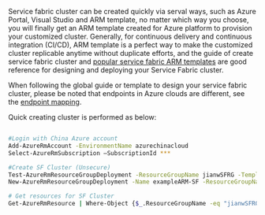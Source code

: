 


Service fabric cluster can be created quickly via serval ways, such as Azure Portal, Visual Studio and ARM template, no matter which way you choose, you will finally get an ARM template created for Azure platform to provision your customized cluster. Generally, for continuous delivery and continuous integration (CI/CD), ARM template is a perfect way to make the customized cluster replicable anytime
without duplicate efforts, and the guide of create service fabric cluster and <a href="https://github.com/Azure/azure-quickstart-templates">popular service fabric ARM templates</a> are good reference for designing and deploying your Service Fabric cluster.

When following the global guide or template to design your service fabric cluster, please be noted that endpoints in Azure clouds are different, see the <a href="https://msdn.microsoft.com/en-us/library/azure/dn578439.aspx">endpoint mapping</a>.


Quick creating cluster is performed as below:

```sh

#Login with China Azure account
Add-AzureRmAccount -EnvironmentName azurechinacloud 
Select-AzureRmSubscription –SubscriptionId ***

#Create SF Cluster (Unsecure)
Test-AzureRmResourceGroupDeployment -ResourceGroupName jianwSFRG -TemplateFile ".\azuredeploy.json" -TemplateParameterFile ".\azuredeploy.parameters.json" 
New-AzureRmResourceGroupDeployment -Name exampleARM-SF -ResourceGroupName jianwSFRG -TemplateFile ".\azuredeploy.json" -TemplateParameterFile ".\azuredeploy.parameters.json" 

# Get resources for SF Cluster
Get-AzureRmResource | Where-Object {$_.ResourceGroupName -eq "jianwSFRG"}

```
